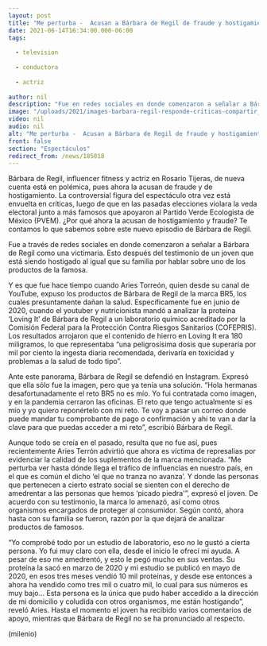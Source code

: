 ```yaml
---
layout: post
title: "Me perturba -  Acusan a Bárbara de Regil de fraude y hostigamiento tras señalamientos a su proteína"
date: 2021-06-14T16:34:00.000-06:00
tags:
  
  - television
  
  - conductora
  
  - actriz
  
author: nil
description: "Fue en redes sociales en donde comenzaron a señalar a Bárbara de Regil como una victimaria. Esto después del testimonio de un joven que está siendo hostigado al igual que su familia por hablar sobre uno de los productos de la famosa. "
image: "/uploads/2021/images-barbara-regil-responde-criticas-compartir_0_12_968_603.jpg"
video: nil
audio: nil
alt: "Me perturba -  Acusan a Bárbara de Regil de fraude y hostigamiento tras señalamientos a su proteína"
front: false
section: "Espectáculos"
redirect_from: /news/185018
---
```


Bárbara de Regil, influencer fitness y actriz en Rosario Tijeras, de nueva cuenta está en polémica, pues ahora la acusan de fraude y de hostigamiento. La controversial figura del espectáculo otra vez está envuelta en críticas, luego de que en las pasadas elecciones violara la veda electoral junto a más famosos que apoyaron al Partido Verde Ecologista de México (PVEM). ¿Por qué ahora la acusan de hostigamiento y fraude? Te contamos lo que sabemos sobre este nuevo episodio de Bárbara de Regil. 

Fue a través de redes sociales en donde comenzaron a señalar a Bárbara de Regil como una victimaria. Esto después del testimonio de un joven que está siendo hostigado al igual que su familia por hablar sobre uno de los productos de la famosa. 

Y es que fue hace tiempo cuando Aries Torreón, quien desde su canal de YouTube, expuso los productos de Bárbara de Regil de la marca BR5, los cuales presuntamente dañan la salud. Específicamente fue en junio de 2020, cuando el youtuber y nutricionista mandó a analizar la proteína ‘Loving It’ de Bárbara de Regil a un laboratorio químico acreditado por la Comisión Federal para la Protección Contra Riesgos Sanitarios (COFEPRIS). 
Los resultados arrojaron que el contenido de hierro en Loving It era 180 miligramos, lo que representaba “una peligrosísima dosis que superaría por mil por ciento la ingesta diaria recomendada, derivaría en toxicidad y problemas a la salud de todo tipo”. 

Ante este panorama, Bárbara de Regil se defendió en Instagram. Expresó que ella sólo fue la imagen, pero que ya tenía una solución. “Hola hermanas desafortunadamente el reto BR5 no es mío. Yo fui contratada como imagen, y en la pandemia cerraron las oficinas. El reto que tengo actualmente sí es mío y yo quiero reponértelo con mi reto. Te voy a pasar un correo donde puede mandar tu comprobante de pago o confirmación y ahí te van a dar la clave para que puedas acceder a mi reto”, escribió Bárbara de Regil. 

Aunque todo se creía en el pasado, resulta que no fue así, pues recientemente Aries Terrón advirtió que ahora es víctima de represalias por evidenciar la calidad de los suplementos de la marca mencionada. “Me perturba ver hasta dónde llega el tráfico de influencias en nuestro país, en el que es común el dicho ‘el que no tranza no avanza’. Y donde las personas que pertenecen a cierto estrato social se sienten con el derecho de amedrentar a las personas que hemos ‘picado piedra'”, expresó el joven. 
De acuerdo con su testimonio, la marca lo amenazó, así como otros organismos encargados de proteger al consumidor. Según contó, ahora hasta con su familia se fueron, razón por la que dejará de analizar productos de famosos. 

“Yo comprobé todo por un estudio de laboratorio, eso no le gustó a cierta persona. Yo fui muy claro con ella, desde el inicio le ofrecí mi ayuda. A pesar de eso me amedrentó, y esto le pegó mucho en sus ventas. Su proteína la sacó en marzo de 2020 y mi estudio se publicó en mayo de 2020, en esos tres meses vendió 10 mil proteínas, y desde ese entonces a ahora ha vendido como tres mil o cuatro mil, lo cual para sus números es muy bajo… Esta persona es la única que pudo haber accedido a la dirección de mi domicilio y coludida con otros organismos, me están hostigando”, reveló Aries. 
Hasta el momento el joven ha recibido varios comentarios de apoyo, mientras que Bárbara de Regil no se ha pronunciado al respecto. 


(milenio)